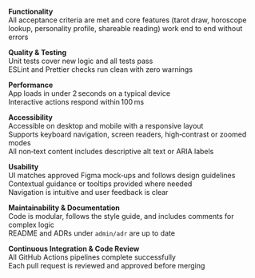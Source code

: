 **Functionality**  
All acceptance criteria are met and core features (tarot draw, horoscope lookup, personality profile, shareable reading) work end to end without errors

**Quality & Testing**  
Unit tests cover new logic and all tests pass  
ESLint and Prettier checks run clean with zero warnings

**Performance**  
App loads in under 2 seconds on a typical device  
Interactive actions respond within 100 ms

**Accessibility**  
Accessible on desktop and mobile with a responsive layout  
Supports keyboard navigation, screen readers, high‑contrast or zoomed modes  
All non‑text content includes descriptive alt text or ARIA labels

**Usability**  
UI matches approved Figma mock‑ups and follows design guidelines  
Contextual guidance or tooltips provided where needed  
Navigation is intuitive and user feedback is clear

**Maintainability & Documentation**  
Code is modular, follows the style guide, and includes comments for complex logic  
README and ADRs under `admin/adr` are up to date

**Continuous Integration & Code Review**  
All GitHub Actions pipelines complete successfully  
Each pull request is reviewed and approved before merging  